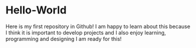# Hello-World
Here is my first repository in Github!
I am happy to learn about this because I think it is important to develop projects and I also enjoy learning, programming and designing
I am ready for this!
